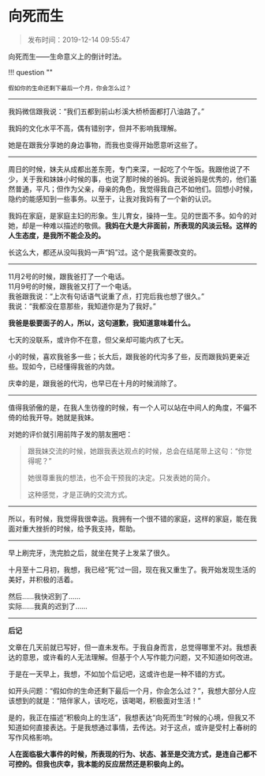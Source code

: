 # 向死而生

> 发布时间：2019-12-14 09:55:47

向死而生——生命意义上的倒计时法。

!!! question ""

    假如你的生命还剩下最后一个月，你会怎么过？

----

我妈微信跟我说：“我们五都到前山杉溪大桥桥面都打八油路了。” 

我妈的文化水平不高，偶有错别字，但并不影响我理解。

她是在跟我分享她的身边事物，而我也变得开始愿意听这些了。

---

周日的时候，妹夫从成都出差东莞，专门来深，一起吃了个午饭。我跟他说了不少，关于我和妹妹小时候的事，也说了那时候的爸妈。我说爸妈是优秀的，他们虽然普通，平凡；但作为父亲，母亲的角色，我觉得我自己不如他们。回想小时候，隐约的能感知到一些事务。以至于，让我对我妈有了一个新的认识。

我妈在家庭，是家庭主妇的形象。生儿育女，操持一生。见的世面不多。如今的对她，却是一种难以描述的敬佩。**我妈在大是大非面前，所表现的风淡云轻。这样的人生态度，是我所不能企及的。**

长这么大，都还从没叫我妈一声“妈”过。这个是我需要改变的。

----

11月2号的时候，跟我爸打了一个电话。  
11月9号的时候，跟我爸又打了一个电话。  
我爸跟我说：“上次有句话语气说重了点，打完后我也想了很久。”  
我说：“我都没在意那些，我知道你是为了我好。”

**我爸是极要面子的人，所以，这句道歉，我知道意味着什么。**

七天的没联系，或许你不在意，但父亲却可能内疚了七天。

小的时候，喜欢我爸多一些；长大后，跟我爸的代沟多了些，反而跟我妈更亲近些。现如今，已经懂得我爸的内敛。

庆幸的是，跟我爸的代沟，也早已在十月的时候消除了。

----

值得我骄傲的是，在我人生彷徨的时候，有一个人可以站在中间人的角度，不偏不倚的给我开导。她就是我妹。

对她的评价就引用前阵子发的朋友圈吧：

> 跟我妹交流的时候，她跟我表达观点的时候，总会在结尾带上这句：“你觉得呢？”
> 
> 她很尊重我的想法，也不会干预我的决定。只发表她的简介。
>
> 这种感觉，才是正确的交流方式。

----

所以，有时候，我觉得我很幸运。我拥有一个很不错的家庭，这样的家庭，能在我面对重大挫折的时候，给予我支持，帮助。

----

早上刷完牙，洗完脸之后，就坐在凳子上发呆了很久。

十月至十二月初，我想，我已经“死”过一回，现在我又重生了。我开始发现生活的美好，并积极的活着。

然后……我快迟到了……  
实际……我真的迟到了……

----

**后记**

文章在几天前就已写好，但一直未发布。于我自身而言，总觉得哪里不对。我想表达的意思，或许看的人无法理解。但基于个人写作能力问题，又不知道如何改进。

于是在一天早上，我想，不如加个后记吧，这或许也是一种不错的方式。

如开头问题：“假如你的生命还剩下最后一个月，你会怎么过？”，我想大部分人应该想到的就是：“陪伴家人，该吃吃，该喝喝，积极面对生活！”

是的，我正在描述“积极向上的生活”，我想表达“向死而生”时候的心境，但我又不知道如何直接表达。于是我想通过事情，去传达。对于这点，或许是受村上春树的写作风格影响。

**人在面临极大事件的时候，所表现的行为、状态、甚至是交流方式，是连自己都不可控的。但我也庆幸，我本能的反应居然还是积极向上的。**